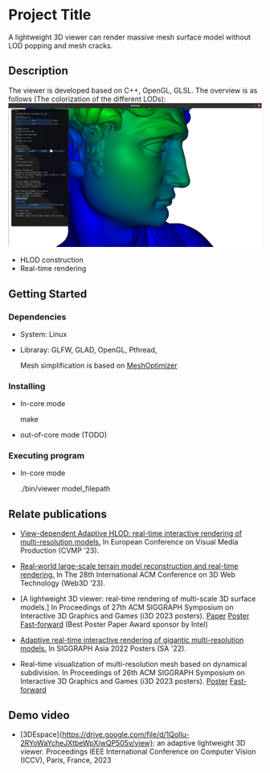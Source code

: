 # Project Title

A lightweight 3D viewer can render massive mesh surface model without LOD popping and mesh cracks.

## Description

The viewer is developed based on C++, OpenGL, GLSL.
The overview is as follows (The colorization of the different LODs):
![image]( https://github.com/BigRayLee/3DViewer/blob/master/pic/overview.png)

* HLOD construction
* Real-time rendering

## Getting Started

### Dependencies

* System: Linux
* Libraray: GLFW, GLAD, OpenGL, Pthread,  

  Mesh simplification is based on [MeshOptimizer](https://github.com/zeux/meshoptimizer) 

### Installing

* In-core mode  

  make 

* out-of-core mode (TODO)

### Executing program

* In-core mode   

  ./bin/viewer model_filepath

## Relate publications
* [View-dependent Adaptive HLOD: real-time interactive rendering of multi-resolution models.](https://doi.org/10.1145/3626495.3626507) In European Conference on Visual Media Production (CVMP ’23).

* [Real-world large-scale terrain model reconstruction and real-time rendering.](https://doi.org/10.1145/3611314.3615901) In The 28th International ACM Conference on 3D Web Technology (Web3D ’23).

* [A lightweight 3D viewer: real-time rendering of multi-scale 3D surface models.] In Proceedings of 27th ACM SIGGRAPH Symposium on Interactive 3D Graphics and Games (i3D 2023 posters). [Paper](https://i3dsymposium.org/2023/posters/rui_li_paper.pdf) [Poster](https://i3dsymposium.org/2023/posters/rui_li_poster.pdf) [Fast-forward](https://youtu.be/67qO-GjGcIE?si=kDYSd3N9g8Pky8ce) (Best Poster Paper Award sponsor by Intel)

* [Adaptive real-time interactive rendering of gigantic multi-resolution models.](https://doi.org/10.1145/3550082.3564170) In SIGGRAPH Asia 2022 Posters (SA '22).

* Real-time visualization of multi-resolution mesh based on dynamical subdivision. In Proceedings of 26th ACM SIGGRAPH Symposium on Interactive 3D Graphics and Games (i3D 2023 posters).  [Poster](https://i3dsymposium.org/2022/posters.html) [Fast-forward](https://youtu.be/DOXm6VvQGuo?si=O63NUIkSclwZPCnF)

## Demo video
* [3DEspace]{https://drive.google.com/file/d/1QoIlu-2RYoWaYcheJXtbeWpXiwQP505v/view}: an adaptive lightweight 3D viewer. Proceedings IEEE International Conference on Computer Vision (ICCV), Paris, France, 2023


